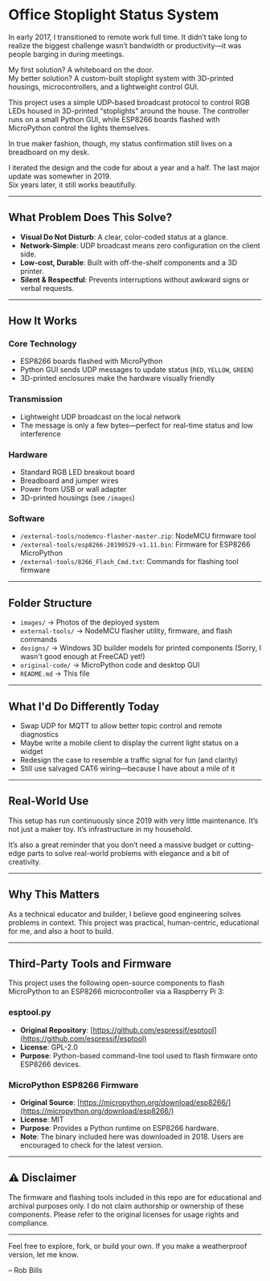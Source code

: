 # Office Stoplight Status System

In early 2017, I transitioned to remote work full time. It didn’t take long to realize the biggest challenge wasn’t bandwidth or productivity—it was people barging in during meetings.

My first solution? A whiteboard on the door.  
My better solution? A custom-built stoplight system with 3D-printed housings, microcontrollers, and a lightweight control GUI.

This project uses a simple UDP-based broadcast protocol to control RGB LEDs housed in 3D-printed “stoplights” around the house.   The controller runs on a small Python GUI, while ESP8266 boards flashed with MicroPython control the lights themselves.  

In true maker fashion, though, my status confirmation still lives on a breadboard on my desk.  

I iterated the design and the code for about a year and a half.  The last major update was somewher in 2019.  
Six years later, it still works beautifully.

---

## What Problem Does This Solve?

- **Visual Do Not Disturb**: A clear, color-coded status at a glance.
- **Network-Simple**: UDP broadcast means zero configuration on the client side.
- **Low-cost, Durable**: Built with off-the-shelf components and a 3D printer.
- **Silent & Respectful**: Prevents interruptions without awkward signs or verbal requests.

---

## How It Works

### Core Technology
- ESP8266 boards flashed with MicroPython
- Python GUI sends UDP messages to update status (`RED`, `YELLOW`, `GREEN`)
- 3D-printed enclosures make the hardware visually friendly

### Transmission
- Lightweight UDP broadcast on the local network
- The message is only a few bytes—perfect for real-time status and low interference

### Hardware
- Standard RGB LED breakout board
- Breadboard and jumper wires
- Power from USB or wall adapter
- 3D-printed housings (see `/images`)

### Software
- `/external-tools/nodemcu-flasher-master.zip`: NodeMCU firmware tool
- `/external-tools/esp8266-20190529-v1.11.bin`: Firmware for ESP8266 MicroPython
- `/external-tools/8266_Flash_Cmd.txt`: Commands for flashing tool firmware

---

## Folder Structure

- `images/` → Photos of the deployed system
- `external-tools/` → NodeMCU flasher utility, firmware, and flash commands
- `designs/` → Windows 3D builder models for printed components (Sorry, I wasn't good enough at FreeCAD yet!)
- `original-code/` → MicroPython code and desktop GUI
- `README.md` → This file

---

## What I'd Do Differently Today

- Swap UDP for MQTT to allow better topic control and remote diagnostics
- Maybe write a mobile client to display the current light status on a widget
- Redesign the case to resemble a traffic signal for fun (and clarity)
- Still use salvaged CAT6 wiring—because I have about a mile of it

---

## Real-World Use

This setup has run continuously since 2019 with very little maintenance. It’s not just a maker toy. It’s infrastructure in my household.

It’s also a great reminder that you don’t need a massive budget or cutting-edge parts to solve real-world problems with elegance and a bit of creativity.

---

## Why This Matters

As a technical educator and builder, I believe good engineering solves problems in context. This project was practical, human-centric, educational for me, and also a hoot to build.

---

## Third-Party Tools and Firmware

This project uses the following open-source components to flash MicroPython to an ESP8266 microcontroller via a Raspberry Pi 3:

### esptool.py
- **Original Repository**: [https://github.com/espressif/esptool](https://github.com/espressif/esptool)
- **License**: GPL-2.0
- **Purpose**: Python-based command-line tool used to flash firmware onto ESP8266 devices.

### MicroPython ESP8266 Firmware
- **Original Source**: [https://micropython.org/download/esp8266/](https://micropython.org/download/esp8266/)
- **License**: MIT
- **Purpose**: Provides a Python runtime on ESP8266 hardware.
- **Note**: The binary included here was downloaded in 2018. Users are encouraged to check for the latest version.

---

## ⚠️ Disclaimer

The firmware and flashing tools included in this repo are for educational and archival purposes only. I do not claim authorship or ownership of these components. Please refer to the original licenses for usage rights and compliance.

---

Feel free to explore, fork, or build your own. If you make a weatherproof version, let me know.

– Rob Bills
